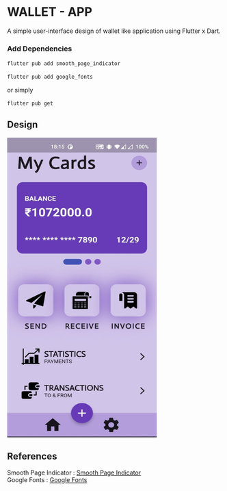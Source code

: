 # WALLET - APP 

A simple user-interface design of wallet like application using Flutter x Dart.


### Add Dependencies

```bash
flutter pub add smooth_page_indicator
```

```bash
flutter pub add google_fonts
```

or simply

```bash
flutter pub get
```

## Design
<p>
<img src="https://github.com/Vishwa-Karthik/Wallet-App-UI-Design/blob/master/design.jpg" width=350 height=700 />
</p>


## References
Smooth Page Indicator : [Smooth Page Indicator](https://pub.dev/packages/smooth_page_indicator) <br>
Google Fonts : [Google Fonts](https://pub.dev/packages/google_fonts)

